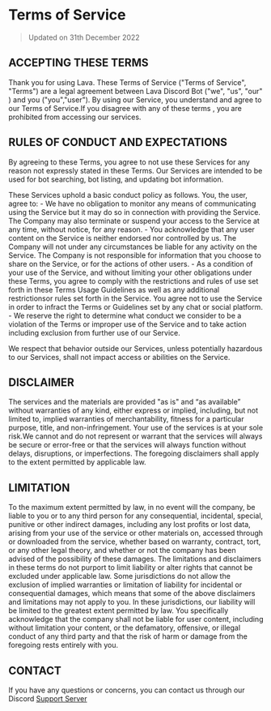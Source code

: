# Terms of Service
> Updated on 31th December 2022

## ACCEPTING THESE TERMS
Thank you for using Lava. These Terms of Service ("Terms of Service", "Terms") are a legal agreement between Lava Discord Bot ("we", "us", "our" ) and you ("you","user"). By using our Service, you understand and agree to our Terms of Service.If you disagree with any of these terms , you are prohibited from accessing our services.

## RULES OF CONDUCT AND EXPECTATIONS
By agreeing to these Terms, you agree to not use these Services for any reason not expressly stated in these Terms. Our Services are intended to be used for bot searching, bot listing, and updating bot information.

These Services uphold a basic conduct policy as follows. You, the user, agree to:
    - We have no obligation to monitor any means of communicating using the Service but it may do so in connection with providing the Service. The Company may also terminate or suspend your access to the Service at any time, without notice, for any reason.
    - You acknowledge that any user content on the Service is neither endorsed nor controlled by us. The Company will not under any circumstances be liable for any activity on the Service. The Company is not responsible for information that you choose to share on the Service, or for the actions of other users.
    - As a condition of your use of the Service, and without limiting your other obligations under these Terms, you agree to comply with the restrictions and rules of use set forth in these Terms Usage Guidelines as well as any additional restrictionsor rules set forth in the Service. You agree not to use the Service in order to infract the Terms or Guidelines set by any chat or social platform.
    - We reserve the right to determine what conduct we consider to be a violation of the Terms or improper use of the Service and to take action including exclusion from further use of our Service.

We respect that behavior outside our Services, unless potentially hazardous to our Services, shall not impact access or abilities on the Service.

## DISCLAIMER
The services and the materials are provided "as is" and “as available” without warranties of any kind, either express or implied, including, but not limited to, implied warranties of merchantability, fitness for a particular purpose, title, and non-infringement. Your use of the services is at your sole risk.We cannot and do not represent or warrant that the services will always be secure or error-free or that the services will always function without delays, disruptions, or imperfections. The foregoing disclaimers shall apply to the extent permitted by applicable law.

## LIMITATION 
To the maximum extent permitted by law, in no event will the company, be liable to you or to any third person for any consequential, incidental, special, punitive or other indirect damages, including any lost profits or lost data, arising from your use of the service or other materials on, accessed through or downloaded from the service, whether based on warranty, contract, tort, or any other legal theory, and whether or not the company has been advised of the possibility of these damages. The limitations and disclaimers in these terms do not purport to limit liability or alter rights that cannot be excluded under applicable law. Some jurisdictions do not allow the exclusion of implied warranties or limitation of liability for incidental or consequential damages, which means that some of the above disclaimers and limitations may not apply to you. In these jurisdictions, our liability will be limited to the greatest extent permitted by law. You specifically acknowledge that the company shall not be liable for user content, including without limitation your content, or the defamatory, offensive, or illegal conduct of any third party and that the risk of harm or damage from the foregoing rests entirely with you.

## CONTACT
If you have any questions or concerns, you can contact us through our Discord [Support Server](https://discord.gg/nh6MCTZHFw)
